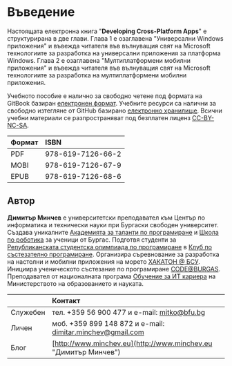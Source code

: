 # Въведение

Настоящата електронна книга "**Developing Cross-Platform Apps**" е структурирана в две глави. Глава 1 е озаглавена "Универсални Windows приложения" и въвежда читателя във вълнуващия свят на Microsoft технологиите за разработка на универсални приложения за платформа Windows. Глава 2 е озаглавена "Mултиплатформени мобилни приложения" и въвежда читателя във вълнуващия свят на Microsoft технологиите за разработка на мултиплатформени мобилни приложения.

Учебното пособие е налично за свободно четене под формата на GitBook базиран [електронен формат](https://dimitar-minchev.gitbook.io/developing-cross-platform-apps/). Учебните ресурси са налични за свободно изтегляне от GitHub базирано [електронно хранилище](https://github.com/dimitarminchev/DCPA/). Всични учебни материали се разпространяват под безплатен лиценз [CC-BY-NC-SA](https://creativecommons.org/licenses/by-nc-sa/4.0/).

| Формат | ISBN |
| :--- | :--- |
| PDF | 978-619-7126-66-2 |
| MOBI | 978-619-7126-67-9 |
| EPUB | 978-619-7126-68-6 |

## Автор

**Димитър Минчев** е университетски преподавател към Център по информатика и технически науки при Бургаски свободен университет. Създава уникалните [Академията за таланти по програмиране](http://atp.bfu.bg/) и [Школа по роботика](http://robots.bfu.bg/) за ученици от Бургас. Подготвя студенти за [Републиканската студентска олимпиада по програмиране](http://www.bcpc.eu/) в [Клуб по състезателно програмиране](https://dev.bfu.bg/). Организира съревнование за разработка на настолни и мобилни приложения на морето [ХАКАТОН @ БСУ](https://dev.bfu.bg/hackathon/). Инициира ученическото състезание по програмиране [CODE@BURGAS](https://spoj.bfu.bg/). Преподавател от националната програма [Обучение за ИТ кариера](https://github.com/dimitarminchev/ITCareer) на Министерството на образованието и науката. 

|| Контакт |
| :--- | :--- |
| Служебен | тел. +359 56 900 477 и e-mail: [mitko@bfu.bg](http://www.minchev.eu/about/mitko@bfu.bg) |
| Личен | моб. +359 899 148 872 и e-mail: [dimitar.minchev@gmail.com](mailto:dimitar.minchev@gmail.com) |
| Блог | [http://www.minchev.eu](http://www.minchev.eu "Димитър Минчев") |
